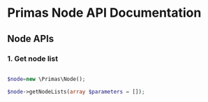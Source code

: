 # Primas Node API Documentation

## Node APIs

### 1. Get node list

```php

$node=new \Primas\Node();

$node->getNodeLists(array $parameters = []);

```